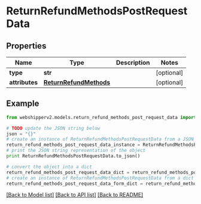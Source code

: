# ReturnRefundMethodsPostRequestData


## Properties
Name | Type | Description | Notes
------------ | ------------- | ------------- | -------------
**type** | **str** |  | [optional] 
**attributes** | [**ReturnRefundMethods**](ReturnRefundMethods.md) |  | [optional] 

## Example

```python
from webshipperv2.models.return_refund_methods_post_request_data import ReturnRefundMethodsPostRequestData

# TODO update the JSON string below
json = "{}"
# create an instance of ReturnRefundMethodsPostRequestData from a JSON string
return_refund_methods_post_request_data_instance = ReturnRefundMethodsPostRequestData.from_json(json)
# print the JSON string representation of the object
print ReturnRefundMethodsPostRequestData.to_json()

# convert the object into a dict
return_refund_methods_post_request_data_dict = return_refund_methods_post_request_data_instance.to_dict()
# create an instance of ReturnRefundMethodsPostRequestData from a dict
return_refund_methods_post_request_data_form_dict = return_refund_methods_post_request_data.from_dict(return_refund_methods_post_request_data_dict)
```
[[Back to Model list]](../README.md#documentation-for-models) [[Back to API list]](../README.md#documentation-for-api-endpoints) [[Back to README]](../README.md)


